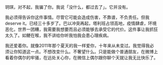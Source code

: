 玥琪，对不起，我骗了你。我说「没什么，都过去了」。它并没有。

我必须得告诉你这件事情。尽管它可能会造成伤害，不靠谱，不负责任。但我deserve it。已经三十多岁了。巴以冲突再起，塔利班占领高地，疫情肆虐，环境恶化，世界一团糟，我需要我想要而且必须能够去承受它的代价。这件事让我抓狂太久了。如鲠在喉，我不讲给你听我怕我会患心理疾病。

我还爱着你。就像2011年那个夏天的我一样爱你，十年来从未变过。我觉得我必须让你知道这一点。不想改变什么。不奢望什么。只是能做个普通朋友，在微博上看着你偶尔的牢骚，在远处关心你，在微信上偶尔跟你聊个天就让我无比快乐了。